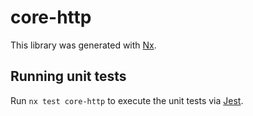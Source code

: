 # core-http

This library was generated with [Nx](https://nx.dev).

## Running unit tests

Run `nx test core-http` to execute the unit tests via [Jest](https://jestjs.io).
